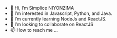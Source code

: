 - 👋 Hi, I’m Simplice NIYONZIMA
- 👀 I’m interested in Javascript, Python, and Java.
- 🌱 I’m currently learning NodeJs and ReactJS.
- 💞️ I’m looking to collaborate on ReactJS
- 📫 How to reach me ...

<!---
Simplice24/Simplice24 is a ✨ special ✨ repository because its `README.md` (this file) appears on your GitHub profile.
You can click the Preview link to take a look at your changes.
--->
